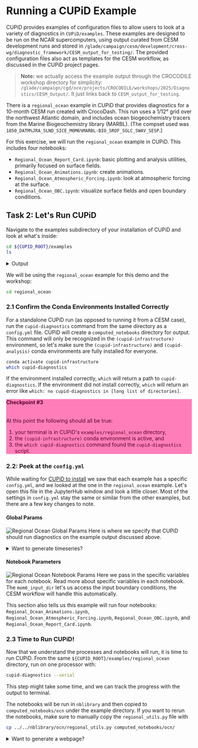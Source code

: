 # Running a CUPiD Example

CUPiD provides examples of configuration files to allow users to look at a variety of diagnostics in `CUPiD/examples`.
These examples are designed to be run on the NCAR supercomputers,
using output curated from CESM development runs and stored in `/glade/campaign/cesm/development/cross-wg/diagnostic_framework/CESM_output_for_testing/`.
The provided configuration files also act as templates for the CESM workflow, as discussed in the CUPiD project pages.

> **Note:** we actually access the example output through the CROCODILE workshop directory for simplicity: `/glade/campaign/cgd/oce/projects/CROCODILE/workshops/2025/Diagnostics/CESM_Output/`.
> It just links back to `CESM_output_for_testing`.

There is a `regional_ocean` example in CUPiD that provides diagnostics for a 10-month CESM run created with CrocoDash.
This run uses a 1/12° grid over the northwest Atlantic domain, and includes ocean biogeochemistry tracers from the Marine Biogeochemistry library (MARBL).
(The compset used was `1850_DATM%JRA_SLND_SICE_MOM6%MARBL-BIO_SROF_SGLC_SWAV_SESP`.)

For this exercise, we will run the `regional_ocean` example in CUPiD.
This includes four notebooks:
- `Regional_Ocean_Report_Card.ipynb`: basic plotting and analysis utilities, primarily focused on surface fields.
- `Regional_Ocean_Animations.ipynb`: create animations.
- `Regional_Ocean_Atmospheric_Forcing.ipynb`: look at atmospheric forcing at the surface.
- `Regional_Ocean_OBC.ipynb`: visualize surface fields and open boundary conditions.


## Task 2: Let's Run CUPiD

Navigate to the examples subdirectory of your installation of CUPiD and look at what's inside:

```bash
cd ${CUPID_ROOT}/examples
ls
```

<div class="alert alert-warning">
<details>

<summary>Output</summary><br>

```bash
additional_metrics  external_diag_packages  key_metrics  regional_ocean
```
</div>

We will be using the `regional_ocean` example for this demo and the workshop:

```bash
cd regional_ocean
```

### 2.1 Confirm the Conda Environments Installed Correctly

For a standalone CUPiD run (as opposed to running it from a CESM case),
run the `cupid-diagnostics` command from the same directory as a `config.yml` file.
CUPiD will create a `computed_notebooks` directory for output.
This command will only be recognized in the `(cupid-infrastructure)` environment,
so let's make sure the `(cupid-infrastructure)` and `(cupid-analysis)` conda environments are fully installed for everyone.

```bash
conda activate cupid-infrastructure
which cupid-diagnostics
```

If the environment installed correctly,
`which` will return a path to `cupid-diagnostics`.
If the environment did not install correctly,
`which` will return an error like `which: no cupid-diagnostics in [long list of directories]`.

<div class="alert" role="alert" style="background-color:rgb(255,126,185); color: #5C0029; border-color:rgb(255,126,185);">
<h4 style="margin-top: 0; padding-top: 0; display: inline-flex; color: #5C0029;"> <strong> Checkpoint #3 </strong> </h4>

At this point the following should all be true:

1. your terminal is in CUPiD's `examples/regional_ocean` directory,
1. the `(cupid-infrastructure)` conda environment is active, and
1. the `which cupid-diagnostics` command found the `cupid-diagnostics` script.
</div>

### 2.2: Peek at the `config.yml`

While waiting for [CUPiD to install](CUPiD_intro) we saw that each example has a specific `config.yml`,
and we looked at the one in the `regional_ocean` example.
Let's open this file in the JupyterHub window and look a little closer.
Most of the settings in `config.yml` stay the same or similar from the other examples, but there are a few key changes to note.

#### Global Params
![Regional Ocean Global Params](../../images/CUPiD/standalone_global_params.png)
Here is where we specify that CUPiD should run diagnostics on the example output discussed above.

<div class="alert alert-warning">
<details>

<summary>Want to generate timeseries?</summary><br>

Note that the timeseries output directory `ts_dir` is not instantiated.
You are able to create timeseries files, but you are not able to save them to the `CESM_output_dir` as you normally would because we only have read permissions there.

If you want to run the timeseries tool,
set `ts_dir: /glade/derecho/scratch/${USER}/archive`
(or another directory you have write access to) and then run

```bash
cupid-timeseries
```

</div>

#### Notebook Parameters
![Regional Ocean Notebook Params](../../images/CUPiD/standalone_nb_params.png)
Here we pass in the specific variables for each notebook. Read more about specific variables in each notebook. The `mom6_input_dir` let's us access the input boundary conditions, the CESM workflow will handle this automatically.

This section also tells us this example will run four notebooks:
`Regional_Ocean_Animations.ipynb`,
`Regional_Ocean_Atmospheric_Forcing.ipynb`,
`Regional_Ocean_OBC.ipynb`, and
`Regional_Ocean_Report_Card.ipynb`.

### 2.3 Time to Run CUPiD!
Now that we understand the processes and notebooks will run, it is time to run CUPiD.
From the same `${CUPID_ROOT}/examples/regional_ocean` directory, run on one processor with:

```bash
cupid-diagnostics --serial
```

This step might take some time, and we can track the progress with the output to terminal.

The notebooks will be run in `nblibrary` and then copied to `computed_notebooks/ocn` under the example directory.
If you want to rerun the notebooks, make sure to manually copy the `regional_utils.py` file with

```bash
cp ../../nblibrary/ocn/regional_utils.py computed_notebooks/ocn/
```

<div class="alert alert-warning">
<details>

<summary>Want to generate a webpage?</summary><br>
We recommend viewing the completed notebooks in JupyterHub.
This is the easiest way to see CUPiD output on the NCAR super computer,
and also makes it easy to re-run the notebooks manually if you want to play with the output.

If you want to use CUPiD's webpage feature, however, run

```bash
cupid-webpage
```

after `cupid-diagnostics` completes.
Like `cupid-diagnostics`, this command is part of the `(cupid-infrastructure)` environment and should be run from the directory containing `config.yml`.

Unfortunately, it is not easy to view webpages on the NCAR super computer.
Your best bet is probably copying the entire `computed_notebooks/_build/html` directory to your local computer.
More options are discussed in the CUPiD documentation for [Looking at Output](https://ncar.github.io/CUPiD/ncar_tips.html#looking-at-output).
</div>